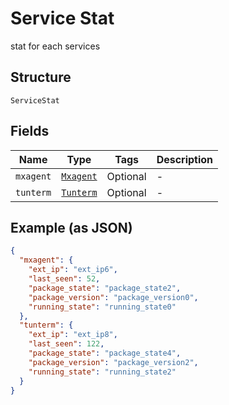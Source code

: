 
# Service Stat

stat for each services

## Structure

`ServiceStat`

## Fields

| Name | Type | Tags | Description |
|  --- | --- | --- | --- |
| `mxagent` | [`Mxagent`](../../doc/models/mxagent.md) | Optional | - |
| `tunterm` | [`Tunterm`](../../doc/models/tunterm.md) | Optional | - |

## Example (as JSON)

```json
{
  "mxagent": {
    "ext_ip": "ext_ip6",
    "last_seen": 52,
    "package_state": "package_state2",
    "package_version": "package_version0",
    "running_state": "running_state0"
  },
  "tunterm": {
    "ext_ip": "ext_ip8",
    "last_seen": 122,
    "package_state": "package_state4",
    "package_version": "package_version2",
    "running_state": "running_state2"
  }
}
```

